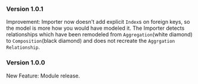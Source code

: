 ### Version 1.0.1

Improvement: Importer now doesn't add explicit `Index`s on foreign keys, so the model is more how you would have modeled it. The Importer detects relationships which have been remodeled from `Aggregation`(white diamond) to `Composition`(black diamond) and does not recreate the `Aggrgation Relationship`.

### Version 1.0.0

New Feature: Module release.
